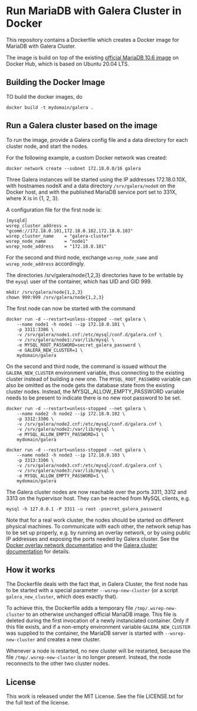 Run MariaDB with Galera Cluster in Docker
=========================================

This repository contains a Dockerfile which creates a Docker image for
MariaDB with Galera Cluster.

The image is build on top of the existing
[official MariaDB 10.6 image](https://hub.docker.com/_/mariadb/) on
Docker Hub, which is based on Ubuntu 20.04 LTS.

Building the Docker Image
-------------------------

TO build the docker images, do

	docker build -t mydomain/galera .

Run a Galera cluster based on the image
---------------------------------------

To run the image, provide a Galera config file and a data directory
for each cluster node, and start the nodes.

For the following example, a custom Docker network was created:

	docker network create --subnet 172.18.0.0/16 galera

Three Galera instances will be started using the IP addresses 172.18.0.10X,
with hostnames nodeX and a data directory ```/srv/galera/nodeX``` on the
Docker host, and with the published MariaDB service port set to 331X,
where X is in {1, 2, 3}.

A configuration file for the first node is:

	[mysqld]
	wsrep_cluster_address = "gcomm://172.18.0.101,172.18.0.102,172.18.0.103"
	wsrep_cluster_name    = "galera-cluster"
	wsrep_node_name       = "node1"
	wsrep_node_address    = "172.18.0.101"

For the second and third node, exchange ```wsrep_node_name``` and
```wsrep_node_address``` accordingly.

The directories /srv/galera/node{1,2,3} directories have to be writable
by the ```mysql``` user of the container, which has UID and GID 999.

	mkdir /srv/galera/node{1,2,3}
	chown 999:999 /srv/galera/node{1,2,3}

The first node can now be started with the command

	docker run -d --restart=unless-stopped --net galera \
		--name node1 -h node1 --ip 172.18.0.101 \
		-p 3311:3306 \
		-v /srv/galera/node1.cnf:/etc/mysql/conf.d/galera.cnf \
		-v /srv/galera/node1:/var/lib/mysql \
		-e MYSQL_ROOT_PASSWORD=secret_galera_password \
		-e GALERA_NEW_CLUSTER=1 \
		mydomain/galera

On the second and third node, the command is issued without the
```GALERA_NEW_CLUSTER``` environment variable, thus connecting to the existing
cluster instead of building a new one. The ```MYSQL_ROOT_PASSWORD``` variable
can also be omitted as the node gets the database state from the existing
cluster nodes. Instead, the MYSQL_ALLOW_EMPTY_PASSWORD variable needs to be
present to indicate there is no new root password to be set.

	docker run -d --restart=unless-stopped --net galera \
		--name node2 -h node2 --ip 172.18.0.102 \
		-p 3312:3306 \
		-v /srv/galera/node2.cnf:/etc/mysql/conf.d/galera.cnf \
		-v /srv/galera/node2:/var/lib/mysql \
		-e MYSQL_ALLOW_EMPTY_PASSWORD=1 \
		mydomain/galera
	
	docker run -d --restart=unless-stopped --net galera \
		--name node3 -h node3 --ip 172.18.0.103 \
		-p 3313:3306 \
		-v /srv/galera/node3.cnf:/etc/mysql/conf.d/galera.cnf \
		-v /srv/galera/node3:/var/lib/mysql \
		-e MYSQL_ALLOW_EMPTY_PASSWORD=1 \
		mydomain/galera

The Galera cluster nodes are now reachable over the ports 3311, 3312 and
3313 on the hypervisor host. They can be reached from MySQL clients, e.g.

	mysql -h 127.0.0.1 -P 3311 -u root -psecret_galera_password

Note that for a real work cluster, the nodes should be started on
different physical machines. To communicate with each other, the network
setup has to be set up properly, e.g. by running an overlay network,
or by using public IP addresses and exposing the ports needed by Galera
cluster. See the
[Docker overlay network documentation](https://docs.docker.com/network/network-tutorial-overlay/)
and the
[Galera cluster documentation](http://galeracluster.com/documentation-webpages/firewallsettings.html)
for details.

How it works
------------

The Dockerfile deals with the fact that, in Galera
Cluster, the first node has to be started with a special parameter
```--wsrep-new-cluster``` (or a script ```galera_new_cluster```, which
does exactly that).

To achieve this, the Dockerfile adds a temporary file
```/tmp/.wsrep-new-cluster``` to an otherwise unchanged official
MariaDB image. This file is deleted during the first invocation of a
newly instanciated container. Only if this file exists, and if a
non-empty environment variable ```GALERA_NEW_CLUSTER``` was supplied
to the container, the MariaDB server is started with
```--wsrep-new-cluster``` and creates a new cluster.

Whenever a node is restarted, no new cluster will be restarted, because
the file ```/tmp/.wsrep-new-cluster``` is no longer present. Instead,
the node reconnects to the other two cluster nodes.

License
-------

This work is released under the MIT License. See the file LICENSE.txt for
the full text of the license.
